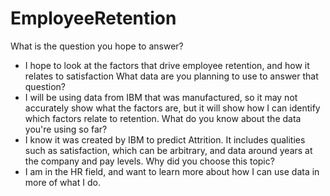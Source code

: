 # EmployeeRetention


What is the question you hope to answer?
- I hope to look at the factors that drive employee retention, and how it relates to satisfaction
What data are you planning to use to answer that question?
- I will be using data from IBM that was manufactured, so it may not accurately show what the factors are, but it will show how I can identify which factors relate to retention. 
What do you know about the data you're using so far?
- I know it was created by IBM to predict Attrition. It includes qualities such as satisfaction, which can be arbitrary, and data around years at the company and pay levels.
Why did you choose this topic?
- I am in the HR field, and want to learn more about how I can use data in more of what I do. 
